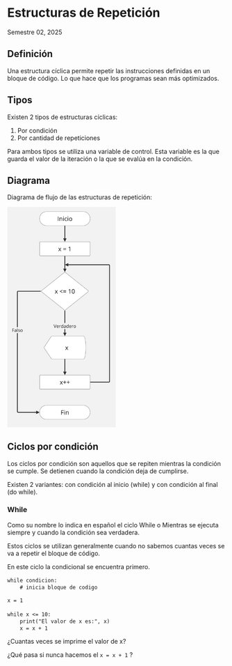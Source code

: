 # Estructuras de Repetición
Semestre 02, 2025



## Definición

Una estructura cíclica permite repetir las instrucciones definidas en un bloque de código. Lo que hace que los programas sean más optimizados.



## Tipos

Existen 2 tipos de estructuras cíclicas:

1. Por condición
2. Por cantidad de repeticiones


Para ambos tipos se utiliza una variable de control. Esta variable es la que guarda el valor de la iteración o la que se evalúa en la condición.



## Diagrama


Diagrama de flujo de las estructuras de repetición:

<img src="../assets/img/loop.jpg" alt="Diagrama ciclo" width="250" />




## Ciclos por condición


Los ciclos por condición son aquellos que se repiten mientras la condición se cumple. Se detienen cuando la condición deja de cumplirse.


Existen 2 variantes: con condición al inicio (while) y con condición al final (do while).


### While


Como su nombre lo indica en español el ciclo While o Mientras se ejecuta siempre y cuando la condición sea verdadera.


Estos ciclos se utilizan generalmente cuando no sabemos cuantas veces se va a repetir el bloque de código.


En este ciclo la condicional se encuentra primero.

```python[]
while condicion:
    # inicia bloque de codigo
```


```python[]
x = 1

while x <= 10:
    print("El valor de x es:", x)
    x = x + 1
```

¿Cuantas veces se imprime el valor de x?

¿Qué pasa si nunca hacemos el `x = x + 1` ?

